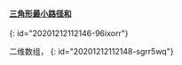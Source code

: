 #### [三角形最小路径和](https://leetcode-cn.com/problems/triangle/)
{: id="20201212112146-96ixorr"}

二维数组，
{: id="20201212112148-sgrr5wq"}

